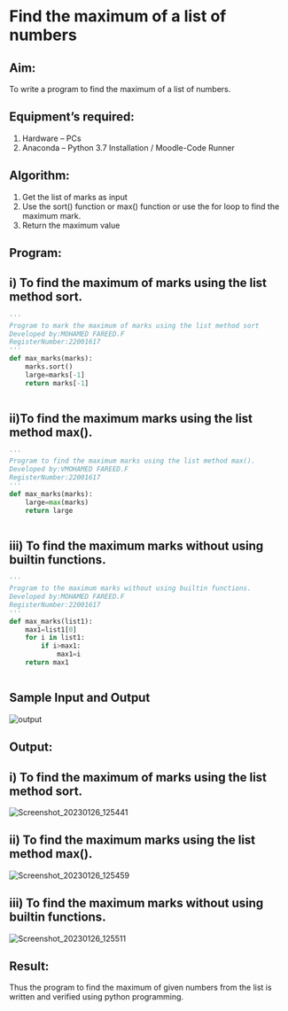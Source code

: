 # Find the maximum of a list of numbers
## Aim:
To write a program to find the maximum of a list of numbers.
## Equipment’s required:
1.	Hardware – PCs
2.	Anaconda – Python 3.7 Installation / Moodle-Code Runner
## Algorithm:
1.	Get the list of marks as input
2.	Use the sort() function or max() function or use the for loop to find the maximum mark.
3.	Return the maximum value
## Program:

## i) To find the maximum of marks using the list method sort.
```Python
''' 
Program to mark the maximum of marks using the list method sort
Developed by:MOHAMED FAREED.F
RegisterNumber:22001617
'''
def max_marks(marks):
    marks.sort()
    large=marks[-1]
    return marks[-1]



```

## ii)To find the maximum marks using the list method max().
```Python
''' 
Program to find the maximum marks using the list method max().
Developed by:VMOHAMED FAREED.F
RegisterNumber:22001617
'''
def max_marks(marks):
    large=max(marks)
    return large



```

## iii) To find the maximum marks without using builtin functions.
```Python
''' 
Program to the maximum marks without using builtin functions.
Developed by:MOHAMED FAREED.F 
RegisterNumber:22001617
'''
def max_marks(list1):
    max1=list1[0]
    for i in list1:
        if i>max1:
            max1=i
    return max1



```
## Sample Input and Output
![output](./img/max_marks1.jpg) 

## Output:
## i) To find the maximum of marks using the list method sort.
![Screenshot_20230126_125441](https://user-images.githubusercontent.com/121412904/214788239-7a609488-bbbc-4443-8d81-c3775c26c6a5.png)
## ii) To find the maximum marks using the list method max().
![Screenshot_20230126_125459](https://user-images.githubusercontent.com/121412904/214788339-f4f2fb49-772d-455f-b99b-af3d6699037d.png)
## iii) To find the maximum marks without using builtin functions.
![Screenshot_20230126_125511](https://user-images.githubusercontent.com/121412904/214788688-df66db1b-55b1-4426-987b-e6fa1575452a.png)

## Result:
Thus the program to find the maximum of given numbers from the list is written and verified using python programming.
